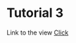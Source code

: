 # Tutorial 3

Link to the view
[Click](https://jaunerc.github.io/WebGL-Tut/tutorial-03/ "Tutorial 3")